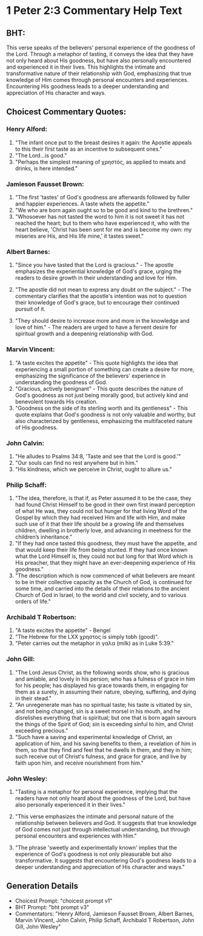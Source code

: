 # 1 Peter 2:3 Commentary Help Text

## BHT:
This verse speaks of the believers' personal experience of the goodness of the Lord. Through a metaphor of tasting, it conveys the idea that they have not only heard about His goodness, but have also personally encountered and experienced it in their lives. This highlights the intimate and transformative nature of their relationship with God, emphasizing that true knowledge of Him comes through personal encounters and experiences. Encountering His goodness leads to a deeper understanding and appreciation of His character and ways.

## Choicest Commentary Quotes:
### Henry Alford:
1. "The infant once put to the breast desires it again: the Apostle appeals to this their first taste as an incentive to subsequent ones."
2. "The Lord...is good."
3. "Perhaps the simplest meaning of χρηστός, as applied to meats and drinks, is here intended."

### Jamieson Fausset Brown:
1. "The first 'tastes' of God's goodness are afterwards followed by fuller and happier experiences. A taste whets the appetite." 
2. "We who are born again ought so to be good and kind to the brethren." 
3. "Whosoever has not tasted the word to him it is not sweet it has not reached the heart; but to them who have experienced it, who with the heart believe, 'Christ has been sent for me and is become my own: my miseries are His, and His life mine,' it tastes sweet."

### Albert Barnes:
1. "Since you have tasted that the Lord is gracious." - The apostle emphasizes the experiential knowledge of God's grace, urging the readers to desire growth in their understanding and love for Him.

2. "The apostle did not mean to express any doubt on the subject." - The commentary clarifies that the apostle's intention was not to question their knowledge of God's grace, but to encourage their continued pursuit of it.

3. "They should desire to increase more and more in the knowledge and love of him." - The readers are urged to have a fervent desire for spiritual growth and a deepening relationship with God.

### Marvin Vincent:
1. "A taste excites the appetite" - This quote highlights the idea that experiencing a small portion of something can create a desire for more, emphasizing the significance of the believers' experience in understanding the goodness of God.
2. "Gracious, actively benignant" - This quote describes the nature of God's goodness as not just being morally good, but actively kind and benevolent towards His creation.
3. "Goodness on the side of its sterling worth and its gentleness" - This quote explains that God's goodness is not only valuable and worthy, but also characterized by gentleness, emphasizing the multifaceted nature of His goodness.

### John Calvin:
1. "He alludes to Psalms 34:8, 'Taste and see that the Lord is good.'"
2. "Our souls can find no rest anywhere but in him."
3. "His kindness, which we perceive in Christ, ought to allure us."

### Philip Schaff:
1. "The idea, therefore, is that if, as Peter assumed it to be the case, they had found Christ Himself to be good in their own first inward perception of what He was, they could not but hunger for that living Word of the Gospel by which they had received Him and life with Him, and make such use of it that their life should be a growing life and themselves children, dwelling in brotherly love, and advancing in meetness for the children’s inheritance."
2. "If they had once tasted this goodness, they must have the appetite, and that would keep their life from being stunted. If they had once known what the Lord Himself is, they could not but long for that Word which is His preacher, that they might have an ever-deepening experience of His goodness."
3. "The description which is now commenced of what believers are meant to be in their collective capacity as the Church of God, is continued for some time, and carried into the details of their relations to the ancient Church of God in Israel, to the world and civil society, and to various orders of life."

### Archibald T Robertson:
1. "A taste excites the appetite" - Bengel
2. "The Hebrew for the LXX χρηστος is simply tobh (good)".
3. "Peter carries out the metaphor in γαλα (milk) as in Luke 5:39."

### John Gill:
1. "The Lord Jesus Christ, as the following words show, who is gracious and amiable, and lovely in his person; who has a fulness of grace in him for his people; has displayed his grace towards them, in engaging for them as a surety, in assuming their nature, obeying, suffering, and dying in their stead."
2. "An unregenerate man has no spiritual taste; his taste is vitiated by sin, and not being changed, sin is a sweet morsel in his mouth, and he disrelishes everything that is spiritual; but one that is born again savours the things of the Spirit of God; sin is exceeding sinful to him, and Christ exceeding precious."
3. "Such have a saving and experimental knowledge of Christ, an application of him, and his saving benefits to them, a revelation of him in them, so that they find and feel that he dwells in them, and they in him; such receive out of Christ's fulness, and grace for grace, and live by faith upon him, and receive nourishment from him."

### John Wesley:
1. "Tasting is a metaphor for personal experience, implying that the readers have not only heard about the goodness of the Lord, but have also personally experienced it in their lives."

2. "This verse emphasizes the intimate and personal nature of the relationship between believers and God. It suggests that true knowledge of God comes not just through intellectual understanding, but through personal encounters and experiences with Him."

3. "The phrase 'sweetly and experimentally known' implies that the experience of God's goodness is not only pleasurable but also transformative. It suggests that encountering God's goodness leads to a deeper understanding and appreciation of His character and ways."


## Generation Details
- Choicest Prompt: "choicest prompt v1"
- BHT Prompt: "bht prompt v3"
- Commentators: "Henry Alford, Jamieson Fausset Brown, Albert Barnes, Marvin Vincent, John Calvin, Philip Schaff, Archibald T Robertson, John Gill, John Wesley"
